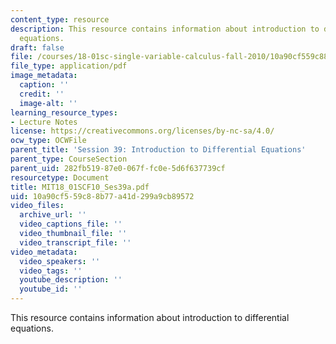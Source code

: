 ```yaml
---
content_type: resource
description: This resource contains information about introduction to differential
  equations.
draft: false
file: /courses/18-01sc-single-variable-calculus-fall-2010/10a90cf559c88b77a41d299a9cb89572_MIT18_01SCF10_Ses39a.pdf
file_type: application/pdf
image_metadata:
  caption: ''
  credit: ''
  image-alt: ''
learning_resource_types:
- Lecture Notes
license: https://creativecommons.org/licenses/by-nc-sa/4.0/
ocw_type: OCWFile
parent_title: 'Session 39: Introduction to Differential Equations'
parent_type: CourseSection
parent_uid: 282fb519-87e0-067f-fc0e-5d6f637739cf
resourcetype: Document
title: MIT18_01SCF10_Ses39a.pdf
uid: 10a90cf5-59c8-8b77-a41d-299a9cb89572
video_files:
  archive_url: ''
  video_captions_file: ''
  video_thumbnail_file: ''
  video_transcript_file: ''
video_metadata:
  video_speakers: ''
  video_tags: ''
  youtube_description: ''
  youtube_id: ''
---
```

This resource contains information about introduction to differential equations.